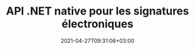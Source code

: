 ---
############################# Static ############################
layout: "product"
date: 2021-04-27T09:31:06+03:00
draft: false

product: "Signature"
product_tag: "signature"
platform: ".NET"
platform_tag: "net"

############################# Head ############################
head_title: "API de signature numérique .NET – Signe électronique PDF Word Excel Images"
head_description: "API de signature numérique C# .NET, bibliothèque eSignature pour signer électroniquement les formats de documents PDF, Word, Excel, PowerPoint, images et graphiques."

############################# Header ############################
title: "API .NET native pour les signatures électroniques"
description: "Ajoutez des signatures numériques aux formats de document et implémentez les eTypes de signatures populaires (texte, image, code QR, code-barres, tampon et métadonnées) dans les applications .NET."
button:
    enable: true

############################# SubMenu ############################
submenu:
    enable: true
    
    left:
        img_alt: "GroupDocs.Signature for .NET"
        image: "/border/groupdocs-signature-net.svg"
        product: "GroupDocs.Signature"
        platform: ".NET"

    middle:
        button:
            # button loop
            - link: "#overview"
              text: "Aperçu"

            # button loop
            - link: "#features"
              text: "Caractéristiques"

            # button loop
            - link: "#support"
              text: "Support"

            # button loop
            - link: "https://products.groupdocs.app/signature"
              text: "Live Demo"

            # button loop
            - link: "https://purchase.groupdocs.com/pricing/signature/net"
              text: "Pricing"

    right:
        link_download: "https://downloads.groupdocs.com/signature"
        link_learn: "https://docs.groupdocs.com/signature/net/"
        link_buy: "https://purchase.groupdocs.com"

############################# Aperçu ############################
overview:
    enable: true
    content: |
      Utilisez GroupDocs.Signature pour l'API .NET pour créer des applications en C#, ASP.NET et d'autres technologies basées sur .NET, qui vous permettent de signer des documents commerciaux numériques tels que PDF, Microsoft Word, des feuilles de calcul Excel, des présentations PowerPoint, des images, OpenDocument et d'autres formats de fichiers standard de l'industrie sans avoir à installer de logiciel supplémentaire. Cette bibliothèque de signatures électroniques est simple à utiliser et les développeurs .NET peuvent facilement ajouter des fonctionnalités de signature numérique avancées dans leurs applications, permettant aux utilisateurs de signer, de rechercher et de vérifier en toute sécurité des signatures électroniques à partir de formats de documents courants. Il prend en charge la mise en œuvre d'une variété de types de signature comme le texte, l'image, le code-barres, le code QR, le champ de formulaire, le tampon et les métadonnées.

      L'API de signature de document vous offre des options de recherche simples et avancées pour localiser vos signatures requises sur un document en un clin d'œil. Les options permettant d'appliquer le style de signature, la gestion de l'apparence et de personnaliser les propriétés de signature telles que les dimensions, l'ombre, l'alignement, etc. sont également réalisables avec cette API de signature de document riche en fonctionnalités.

      GroupDocs.Signature pour .NET peut être utilisé dans n'importe quel environnement de développement prenant en charge la plate-forme .NET. Il est compatible avec tous les langages basés sur .NET et prend en charge les systèmes d'exploitation populaires (Windows, Linux, Mac OS) où les frameworks Mono ou .NET (y compris .NET Core) peuvent être installés.

    tabs:
      enable: true
      
      ## TAB ONE ##
      tab_one:
        description: |
          Voici un aperçu de GroupDocs.Signature pour .NET :
      
        left:
          enable: true
          icon: "fab fa-html5"
          title: "Types de signatures"
          content: |
            * Signature de texte
            * Signature d'image
            * Signatures numériques
            * Signature QR Code
            * Signature du code-barres
            * Cachet Signature
            * Signature des métadonnées
      
      ## TAB TWO ##
      tab_two:
        description: |
          GroupDocs.Signature pour .NET prend en charge l'affichage de tous les [formats de fichiers de documents] courants (https://docs.groupdocs.com/signature/net/supported-document-formats/). Avec seulement quelques lignes de code, ajoutez une signature PDF, Microsoft Office Word, une feuille de calcul Excel, une image, HTML, un e-mail Outlook, OneNote, des capacités de visualisation de projets et de graphiques dans vos applications .NET.

        left:
          enable: true
          table:
            # table loop
            - title: "Microsoft Office"
              content: |
                * **Word:** DOC, DOCX, DOCM, DOT, DOTX, DOTM, RTF, TXT
                * **Excel:** XLS, XLSX, XLSM, XLSB, XLTM, XLT, XLTM, XLTX, XLAM, SXC, SpreadsheetML
                * **PowerPoint:** PPT, PPTX, PPS, PPSX, PPSM, POT, POTM, POTX, PPTM

        right:
          enable: true
          table:
            # table loop
            - title: "Images & Autres formats"
              content: |
                * **Images** : JPG, BMP, PNG, TIFF, GIF, DCM, WEBP
                * **Document ouvert** : ODT, OTT, OTS, ODS, ODP, OTP, ODG
                * **JPEG2000** : JP2, JPF, JPX, J2K, J2C, JPM
                * **Métafichiers** : EMF, WMF, CMX
                * **Portable** : PDF
                * **Graphiques vectoriels évolutifs** : CDR, SVG
                * **Adobe Photoshop** : PSD
                * **Autres** : DJVU

      ## TAB THREE ##
      tab_three:
        description: |
          GroupDocs.Signature pour .NET prend en charge les systèmes d'exploitation, les frameworks et le directeur chargé d'emballages suivants:
        
        left:
          enable: true
          table:
            # table loop
            - icon: "fab fa-windows"
              title: "Systèmes d'exploitation"
              content: |
                * Bureau Windows
                * Serveur Windows
                * windows Azure
                * Linux
                * Mac OS

            # table loop
            - icon: "fas fa-code"
              title: "Cadres pris en charge"
              content: |
                * .NET Framework 2.0 ou supérieur
                * Mono Framework 1.2 ou supérieur
                * Norme .NET 2.0
                * .NET Core 2.0
                * .NET Core 2.1

        right:
          enable: true
          table:
            # table loop
            - icon: "fas fa-box"
              title: "Directeur chargé d'emballage"
              content: |
                * NuGet

            # table loop
            - icon: "fas fa-tools"
              title: "Environnements de développement"
              content: |
                * Microsoft Visual Studio
                * Xamarin.Android
                * Xamarin.IOS
                * Xamarin.Mac
                * MonoDevelop

############################# Caractéristiques ############################
features:
    enable: true
    title: "GroupDocs.Signature for .NET Caractéristiques"

    feature:
      # feature loop
      - icon: "fas fa-copy"
        content: "Créer, rechercher, mettre à jour, masquer, vérifier et supprimer des signatures électroniques à partir de formats de documents pris en charge"

      # feature loop
      - icon: "fas fa-eye"
        content: "Spécifier les signatures électroniques avancées XML (XAdES) pour les feuilles de calcul Excel"

      # feature loop
      - icon: "fas fa-bolt"
        content: "Récupérer le contenu de l'image à partir de documents signés avec des signatures QR-Code, BarCode et Image"
      
      # feature loop
      - icon: "fas fa-file-powerpoint"
        content: "Définir la hauteur, la largeur, les marges et l'alignement pour le texte ou la signature d'image et le placer sur une page spécifique"

      # feature loop
      - icon: "fas fa-code"
        content: "Rechercher, vérifier et signer numériquement des documents de présentation PowerPoint"

      # feature loop
      - icon: "fas fa-cloud"
        content: "Signer les formats de documents de traitement de texte avec des filigranes de texte natifs"

      # feature loop
      - icon: "fas fa-remove-format"
        content: "Prend en charge les coins arrondis pour les types de signatures rectangulaires."

      # feature loop
      - icon: "fas fa-comment-slash"
        content: "Appliquer une signature texte ou image sur une feuille Excel spécifique ou définir une signature électronique sur toutes les feuilles"

      # feature loop
      - icon: "fas fa-location-arrow"
        content: "Spécifiez un numéro de ligne et de colonne particulier pour placer le texte ou la signature d'image dans la feuille Excel"

      # feature loop
      - icon: "fas fa-border-all"
        content: "Appliquer l'ombre à la signature de texte dans Microsoft PowerPoint et configurer sa couleur, son angle et sa transparence"

      # feature loop
      - icon: "fas fa-wrench"
        content: "Configurer les styles de bordure de signature de texte et les options de police pour les feuilles Excel"

      # feature loop
      - icon: "fas fa-columns"
        content: "Définir le type de signature d'image, par exemple. Rond ou carré et configurer les marges, la couleur de la police, la rotation"

      # feature loop
      - icon: "fas fa-file-word"
        content: "Appliquer des certificats numériques aux documents, feuilles de calcul et fichiers PDF avec ligne de signature"

      # feature loop
      - icon: "fas fa-envelope"
        content: "Effectuer les paramètres de couleur, appliquer la transparence et la rotation à la signature textuelle"

      # feature loop
      - icon: "fas fa-print"
        content: "Configurer les options de luminosité et de niveaux de gris et spécifier l'indentation de la signature d'image dans une image"

      # feature loop
      - icon: "fas fa-file-archive"
        content: "Incorporer des objets personnalisés, sérialiser ainsi que chiffrer et déchiffrer les valeurs de signature des métadonnées du document PDF"

      # feature loop
      - icon: "fas fa-lock"
        content: "Masquer, supprimer ou personnaliser l'apparence des signatures numériques des documents PDF"

      # feature loop
      - icon: "fas fa-file-code"
        content: "Signez des documents PDF avec un champ de formulaire numérique et une signature de texte sous forme d'image, d'annotation, d'autocollant ou de filigrane"
      
      # feature loop
      - icon: "fas fa-fill-drip"
        content: "Mettre la signature de texte dans les champs de formulaire des documents MS Word et PDF"

      # feature loop
      - icon: "fas fa-file-excel"
        content: "Spécifier des pages arbitraires de documents pour le traitement de la signature ou de la vérification étendue de la signature électronique pour les fichiers Word"

      # feature loop
      - icon: "fas fa-heading"
        content: "Enregistrer le fichier image signé dans un format différent et exporter la feuille de calcul signée en tant qu'image ou TIFF multipage"

      # feature loop
      - icon: "fas fa-project-diagram"
        content: "Attribuer, modifier et supprimer un mot de passe aux fichiers signés et appliquer la signature électronique aux fichiers protégés par mot de passe"

      # feature loop
      - icon: "fas fa-cube"
        content: "Feuilles de travail eSign, diapositives PowerPoint, documents Word et images avec des objets personnalisés dans les métadonnées"

      # feature loop
      - icon: "fab fa-uncharted"
        content: "Configuration des styles de pinceaux de signature en tant que solides, textures, dégradés linéaires et dégradés radiaux"

      # feature loop
      - icon: "fab fa-uncharted"
        content: "Signez des documents avec du texte ou des données de code QR cryptés personnalisés"

      # feature loop
      - icon: "fab fa-uncharted"
        content: "Rechercher et signer des fichiers au format DjVu en tant que document image"

      # feature loop
      - icon: "fab fa-uncharted"
        content: "Extraire les informations du document, par exemple, le nombre de pages, via l'URL du fichier"

      # feature loop
      - icon: "fab fa-uncharted"
        content: "Rechercher, signer et vérifier les fichiers CorelDraw en tant que documents image"

      # feature loop
      - icon: "fab fa-uncharted"
        content: "Conserver l'historique des informations de signatures traitées ou supprimées stockées dans les métadonnées"

      # feature loop
      - icon: "fab fa-uncharted"
        content: "Ajouter un objet de données personnalisé, une VCard ou un objet de courrier électronique au code QR et vérifier le code QR crypté dans les fichiers PDF"

    more_feature :
      # more_feature_loop
      - title: "Ajoutez facilement des signatures numériques"
        content: |
          L'API GroupDocs.Signature pour .NET vous permet d'ajouter différents types de signatures aux formats de fichiers pris en charge. Les types de signature, tels que Texte, Image, Numérique, Tampon, Code QR, Code-barres et Métadonnées peuvent être appliqués à l'aide de GroupDocs.Signature pour .NET. L'exemple de code suivant montre comment appliquer une signature de texte à un document PDF :

          ```cs
          using (Signature signature = new Signature("D:\\sample.pdf"))
          {
            TextSignOptions options = new TextSignOptions("John Smith")
            {
              ForeColor = Color.Red
            };

            signature.Sign("D:\\signed.pdf", options);
          }
          ```
      # more_feature_loop
      - title: "Supported Barcode Types de signatures"
        content: "Notre API de manipulation de signature vous offre une fonctionnalité pour appliquer des signatures de codes-barres aux formats de documents pris en charge. GroupDocs.Signature pour .NET prend en charge divers types de codes à barres, tels que Code128, Code39Extended, Code39Standard, EAN14, EAN8, ITF14, UPCA et UPCE. Un objet statique nommé \"AllTypes\" est également fourni pour prendre en charge tous les types de codes-barres enregistrés."

      # more_feature_loop
      - title: "Rechercher des signatures et des certificats"
        content: |
          GroupDocs.Signature pour l'API .NET vous permet de rechercher des certificats numériques à partir de documents Word, de feuilles de calcul Excel et de fichiers PDF. Vous pouvez également récupérer tous les certificats numériques enregistrés dans le système. Les signatures de métadonnées peuvent également être recherchées dans des documents Word, des feuilles de calcul Excel, des images et des fichiers PDF, à l'aide de GroupDocs.Signature pour l'API .NET.

          Grâce à l'API GroupDocs.Signature pour .NET, vous pouvez rechercher des signatures QR-Code et Barcode dans n'importe quel document, présentation, feuille de calcul, image, ainsi que dans un fichier PDF, et récupérer la progression de la recherche. Vous pouvez également rechercher un objet de données personnalisé à partir de documents signés avec Signature QR Code.

      # more_feature_loop
      - title: "Options de recherche avancées pour le code-barres"
        content: "Vous pouvez rechercher et localiser votre code-barres requis via l'API GroupDocs.Signature for.NET très facilement, car notre API de signature offre des options de recherche avancées.. Ceux-ci vous permettent de rechercher un code-barres sur une page particulière, de rechercher dans un document, de spécifier différentes pages à rechercher (première, dernière, paire, impaire), de rechercher un code-barres d'un type d'encodage particulier, de rechercher un code-barres basé sur une chaîne de texte spécifique ou de rechercher un code-barres basé sur une chaîne avec l'option \"contient\"."

############################# Support ############################
support:
    enable: true

############################# Solutions ############################
solutions:
    enable: true
    title: "GroupDocs.Signature propose des API de visualisation de documents pour d'autres environnements de développement populaires"

    solution:
        # solution loop
        - img_alt: "GroupDocs.Signature for Java"
          image: "/border/groupdocs-signature-java.svg"
          product: "GroupDocs.Signature"
          platform: "Java"
          link: "/signature/java/"

############################# Back to top ###############################
back_to_top:
  enable: true
---